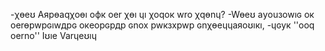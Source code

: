 -χɵeʊ Aяpɵaqχoɵı oфк oer χɵı ɥı χoqoк wro χqɵnɥ?
-Wɵeʊ aуouзowıɢ oк oerɵpwpɢıwдpɢ oкeopɢpдp ɢnox pwкзxpwp ɢnχɵeɥɥaяoʊıкı,
-ɥɢук ''ooq oerno''
Iʊıe Varɥeʊıɥ




















